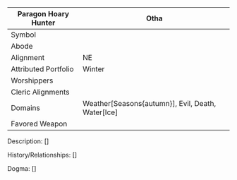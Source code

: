 | Paragon Hoary Hunter | Otha |
| --- | --- |
| Symbol |
| Abode |
| Alignment | NE | 
| Attributed Portfolio | Winter | 
| Worshippers | 
| Cleric Alignments |
| Domains | Weather[Seasons{autumn}], Evil, Death, Water[Ice]
| Favored Weapon |

Description: 
    []

History/Relationships:
    []
    
Dogma: 
    []